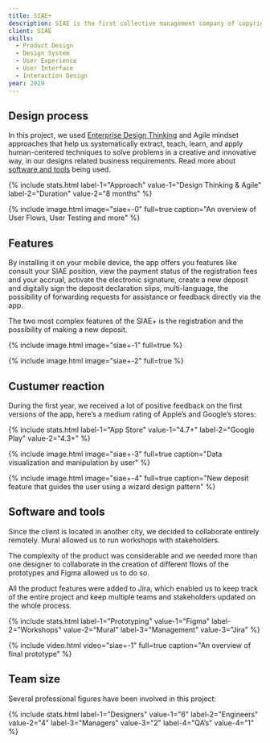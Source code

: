 ```yaml
---
title: SIAE+
description: SIAE is the first collective management company of copyright in Italy. I collaborated with them in the creation of the first app SIAE+ that supports all the major services of the company.
client: SIAE
skills:
  - Product Design
  - Design System
  - User Experience
  - User Interface
  - Interaction Design
year: 2019
---
```


## Design process

In this project, we used [Enterprise Design Thinking](https://www.ibm.com/design/thinking/) and Agile mindset approaches that help us systematically extract, teach, learn, and apply human-centered techniques to solve problems in a creative and innovative way, in our designs related business requirements. Read more about [software and tools](#software-and-tools) being used.

{% include stats.html label-1="Approach" value-1="Design Thinking & Agile" label-2="Duration" value-2="8 months" %}

{% include image.html image="siae+-0" full=true caption="An overview of User Flows, User Testing and more" %}

## Features

By installing it on your mobile device, the app offers you features like consult your SIAE position, view the payment status of the registration fees and your accrual, activate the electronic signature, create a new deposit and digitally sign the deposit declaration slips, multi-language, the possibility of forwarding requests for assistance or feedback directly via the app.

The two most complex features of the SIAE+ is the registration and the possibility of making a new deposit.

{% include image.html image="siae+-1" full=true %}

{% include image.html image="siae+-2" full=true %}

## Custumer reaction

During the first year, we received a lot of positive feedback on the first versions of the app, here’s a medium rating of Apple’s and Google’s stores:

{% include stats.html label-1="App Store" value-1="4.7+" label-2="Google Play" value-2="4.3+" %}

{% include image.html image="siae+-3" full=true caption="Data visualization and manipulation by user" %}

{% include image.html image="siae+-4" full=true caption="New deposit feature that guides the user using a wizard design pattern" %}

## Software and tools

Since the client is located in another city, we decided to collaborate entirely remotely. Mural allowed us to run workshops with stakeholders.

The complexity of the product was considerable and we needed more than one designer to collaborate in the creation of different flows of the prototypes and Figma allowed us to do so. 

All the product features were added to Jira, which enabled us to keep track of the entire project and keep multiple teams and stakeholders updated on the whole process.

{% include stats.html label-1="Prototyping" value-1="Figma" label-2="Workshops" value-2="Mural" label-3="Management" value-3="Jira" %}

{% include video.html video="siae+-1" full=true caption="An overview of final prototype" %}

## Team size

Several professional figures have been involved in this project:

{% include stats.html label-1="Designers" value-1="6" label-2="Engineers" value-2="4" label-3="Managers" value-3="2" label-4="QA’s" value-4="1" %}